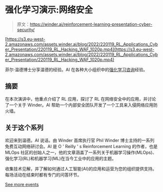 # 强化学习演示:网络安全

> 原文：<https://winder.ai/reinforcement-learning-presentation-cyber-security/>

[https://s3.eu-west-2.amazonaws.com/assets.winder.ai/blog/2022/220119_RL_Applications_Cyber_Presentation/220119_RL_Hacking_WAF_1020p.mp4](https://s3.eu-west-2.amazonaws.com/assets.winder.ai/blog/2022/220119_RL_Applications_Cyber_Presentation/220119_RL_Hacking_WAF_1020p.mp4)

菲尔·温德博士分享温德的经验。AI 在各种大小组织中的[强化学习咨询](https://winder.ai/services/reinforcement-learning/reinforcement-learning-consulting/)经验。

## 摘要

在本次演讲中，他重点介绍了 RL 应用，探讨了 RL 在网络安全中的应用，并讨论了一个关于 Winder。AI 帮助一个内部安全团队开发了一个工具来入侵网络应用防火墙。

## 关于这个系列

欢迎来到温德。AI 说话。由 Winder 首席执行官 Phil Winder 博士主持的一系列免费互动网络研讨会。AI 是 O ' Reilly ' s Reinforcement Learning 的作者，也是 MLOps 社区的创始人之一，他的文章涵盖了一系列关于机器学习操作(MLOps)、强化学习(RL)和机器学习(ML)在当今工业中的应用的主题。

收集技术见解，并了解如何通过人工智能(AI)的应用和运营为您的组织提供支持。每场活动在结束时都有专门的问答环节。

[See more events](https://winder.ai/events/)